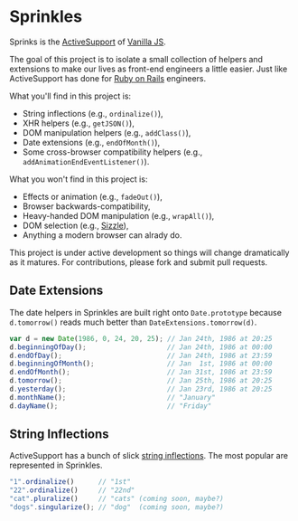 Sprinkles
=========

Sprinks is the [ActiveSupport][as] of [Vanilla JS][vjs].

The goal of this project is to isolate a small collection of helpers and extensions to make our lives as front-end engineers a little easier. Just like ActiveSupport has done for [Ruby on Rails][ror] engineers.

What you'll find in this project is:

* String inflections (e.g., `ordinalize()`),
* XHR helpers (e.g., `getJSON()`),
* DOM manipulation helpers (e.g., `addClass()`),
* Date extensions (e.g., `endOfMonth()`),
* Some cross-browser compatibility helpers (e.g., `addAnimationEndEventListener()`).

What you won't find in this project is:

* Effects or animation (e.g., `fadeOut()`),
* Browser backwards-compatibility,
* Heavy-handed DOM manipulation (e.g., `wrapAll()`),
* DOM selection (e.g., [Sizzle][siz]),
* Anything a modern browser can alrady do.

This project is under active development so things will change dramatically as it matures. For contributions, please fork and submit pull requests.

[as]:  https://github.com/rails/rails/tree/master/activesupport
[vjs]: http://vanilla-js.com
[ror]: http://rubyonrails.org
[siz]: http://sizzlejs.com

## Date Extensions

The date helpers in Sprinkles are built right onto `Date.prototype` because `d.tomorrow()` reads much better than `DateExtensions.tomorrow(d)`.

``` js
var d = new Date(1986, 0, 24, 20, 25); // Jan 24th, 1986 at 20:25
d.beginningOfDay();                    // Jan 24th, 1986 at 00:00
d.endOfDay();                          // Jan 24th, 1986 at 23:59
d.beginningOfMonth();                  // Jan  1st, 1986 at 00:00
d.endOfMonth();                        // Jan 31st, 1986 at 23:59
d.tomorrow();                          // Jan 25th, 1986 at 20:25
d.yesterday();                         // Jan 23rd, 1986 at 20:25
d.monthName();                         // "January"
d.dayName();                           // "Friday"
```

## String Inflections

ActiveSupport has a bunch of slick [string inflections][inf]. The most popular are represented in Sprinkles.

``` js
"1".ordinalize()      // "1st"
"22".ordinalize()     // "22nd"
"cat".pluralize()     // "cats" (coming soon, maybe?)
"dogs".singularize(); // "dog"  (coming soon, maybe?)
```

[inf]: http://api.rubyonrails.org/classes/ActiveSupport/Inflector.html
